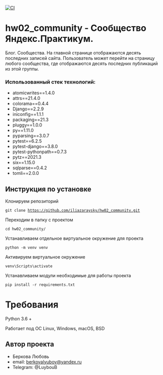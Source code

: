 [![CI](https://github.com/yandex-praktikum/hw02_community/actions/workflows/python-app.yml/badge.svg?branch=master)](https://github.com/yandex-praktikum/hw02_community/actions/workflows/python-app.yml)

# hw02_community - Сообщество Яндекс.Практикум.

Блог. Сообщества. На главной странице отображаются десять последних записей сайта. Пользователь может перейти на страницу любого сообщества, где отображаются десять последних публикаций из этой группы.

### Использованный стек технологий:
- atomicwrites==1.4.0
- attrs==21.4.0
- colorama==0.4.4
- Django==2.2.9
- iniconfig==1.1.1
- packaging==21.3
- pluggy==1.0.0
- py==1.11.0
- pyparsing==3.0.7
- pytest==6.2.5
- pytest-django==3.8.0
- pytest-pythonpath==0.7.3
- pytz==2021.3
- six==1.15.0
- sqlparse==0.4.2
- tomli==2.0.0


## Инструкция по установке

Клонируем репозиторий

<code>git clone https://github.com/iliazaraysky/hw02_community.git</code>

Переходим в папку с проектом

<code>cd hw02_community/</code>

Устанавливаем отдельное виртуальное окружение для проекта

<code>python -m venv venv</code>

Активируем виртуальное окружение

<code>venv\Scripts\activate</code>

Устанавливаем модули необходимые для работы проекта

<code>pip install -r requirements.txt</code>

# Требования
Python 3.6 +

Работает под ОС Linux, Windows, macOS, BSD

## Автор проекта
* Беркова Любовь
* email: berkovalyubov@yandex.ru
* Telegram: @LuybouB
